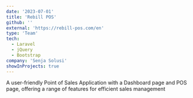 ```yaml
---
date: '2023-07-01'
title: 'Rebill POS'
github: ''
external: 'https://rebill-pos.com/en'
type: 'Team'
tech:
  - Laravel
  - jQuery
  - Bootstrap
company: 'Senja Solusi'
showInProjects: true
---
```


A user-friendly Point of Sales Application with a Dashboard page and POS page, offering a range of features for efficient sales management

